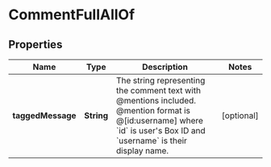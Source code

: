 

# CommentFullAllOf


## Properties

| Name | Type | Description | Notes |
|------------ | ------------- | ------------- | -------------|
|**taggedMessage** | **String** | The string representing the comment text with @mentions included. @mention format is @[id:username] where &#x60;id&#x60; is user&#39;s Box ID and &#x60;username&#x60; is their display name. |  [optional] |



